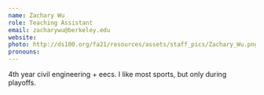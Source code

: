 ```yaml
---
name: Zachary Wu
role: Teaching Assistant
email: zacharywu@berkeley.edu
website: 
photo: http://ds100.org/fa21/resources/assets/staff_pics/Zachary_Wu.png
pronouns: 
---
```

4th year civil engineering + eecs. I like most sports, but only during playoffs.
